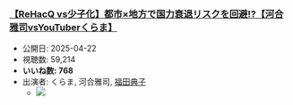 ### [【ReHacQ vs少子化】都市×地方で国力衰退リスクを回避!?【河合雅司vsYouTuberくらま】](https://www.youtube.com/watch?v=uk3W4OR2KWM)
-   公開日: 2025-04-22
-   視聴数: 59,214
-   **いいね数: 768**
-   出演者: くらま, 河合雅司, [福田典子](/rehacq_fan/people/福田典子 "wikilink")
    - [![](https://img.youtube.com/vi/uk3W4OR2KWM/hqdefault.jpg)](https://www.youtube.com/watch?v=uk3W4OR2KWM)
